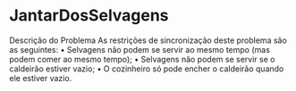 # JantarDosSelvagens
 Descrição do Problema
As restrições de sincronização deste problema são as seguintes:
• Selvagens não podem se servir ao mesmo tempo (mas podem comer ao mesmo
tempo);
• Selvagens não podem se servir se o caldeirão estiver vazio;
• O cozinheiro só pode encher o caldeirão quando ele estiver vazio.
